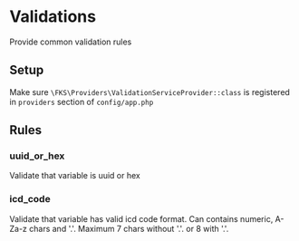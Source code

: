 # Validations

Provide common validation rules

## Setup

Make sure `\FKS\Providers\ValidationServiceProvider::class` is registered in `providers` section of `config/app.php`

## Rules

### uuid_or_hex

Validate that variable is uuid or hex

### icd_code

Validate that variable has valid icd code format. Can contains numeric, A-Za-z chars and '.'. 
Maximum 7 chars without '.'. or 8 with '.'.